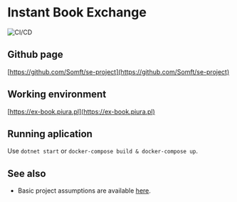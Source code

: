 # Instant Book Exchange
![CI/CD](https://github.com/Somft/se-project/workflows/CI/CD/badge.svg)

## Github page
[https://github.com/Somft/se-project](https://github.com/Somft/se-project)

## Working environment
[https://ex-book.piura.pl](https://ex-book.piura.pl)

## Running aplication
Use `dotnet start` or `docker-compose build & docker-compose up`.

## See also
- Basic project assumptions are available [here](./Project_functionalities.md).
